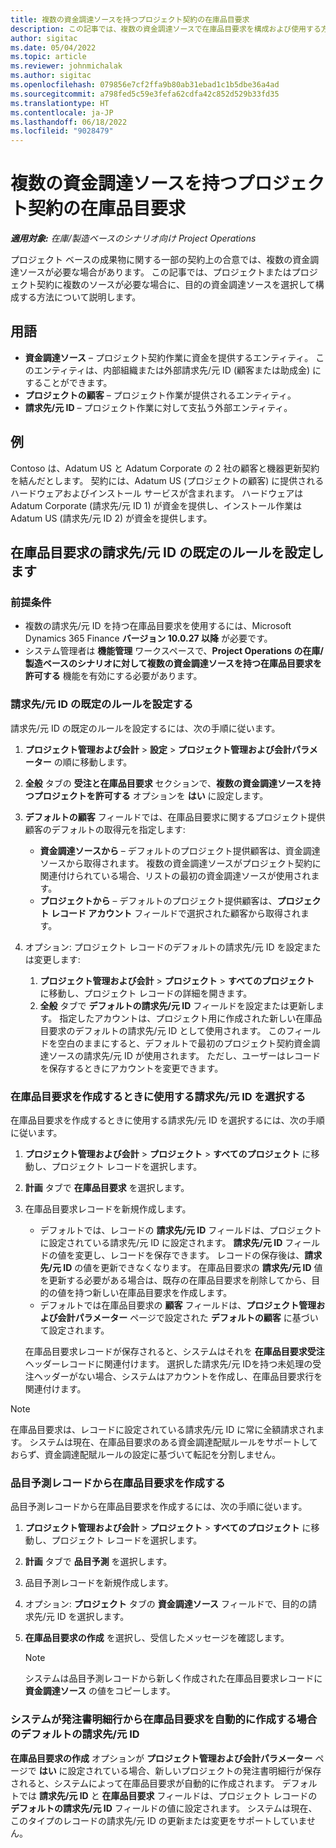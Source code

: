```yaml
---
title: 複数の資金調達ソースを持つプロジェクト契約の在庫品目要求
description: この記事では、複数の資金調達ソースで在庫品目要求を構成および使用する方法について説明します。
author: sigitac
ms.date: 05/04/2022
ms.topic: article
ms.reviewer: johnmichalak
ms.author: sigitac
ms.openlocfilehash: 079856e7cf2ffa9b80ab31ebad1c1b5dbe36a4ad
ms.sourcegitcommit: a798fed5c59e3fefa62cdfa42c852d529b33fd35
ms.translationtype: HT
ms.contentlocale: ja-JP
ms.lasthandoff: 06/18/2022
ms.locfileid: "9028479"
---
```

# <a name="item-requirements-for-project-contracts-with-multiple-funding-sources"></a>複数の資金調達ソースを持つプロジェクト契約の在庫品目要求

_**適用対象:** 在庫/製造ベースのシナリオ向け Project Operations_

プロジェクト ベースの成果物に関する一部の契約上の合意では、複数の資金調達ソースが必要な場合があります。 この記事では、プロジェクトまたはプロジェクト契約に複数のソースが必要な場合に、目的の資金調達ソースを選択して構成する方法について説明します。

## <a name="terminology"></a>用語

- **資金調達ソース** – プロジェクト契約作業に資金を提供するエンティティ。 このエンティティは、内部組織または外部請求先/元 ID (顧客または助成金) にすることができます。
- **プロジェクトの顧客** – プロジェクト作業が提供されるエンティティ。
- **請求先/元 ID** – プロジェクト作業に対して支払う外部エンティティ。

## <a name="example"></a>例

Contoso は、Adatum US と Adatum Corporate の 2 社の顧客と機器更新契約を結んだとします。 契約には、Adatum US (プロジェクトの顧客) に提供されるハードウェアおよびインストール サービスが含まれます。 ハードウェアは Adatum Corporate (請求先/元 ID 1) が資金を提供し、インストール作業は Adatum US (請求先/元 ID 2) が資金を提供します。

## <a name="set-up-invoice-account-defaulting-rules-for-item-requirements"></a>在庫品目要求の請求先/元 ID の既定のルールを設定します

### <a name="prerequisites"></a>前提条件

- 複数の請求先/元 ID を持つ在庫品目要求を使用するには、Microsoft Dynamics 365 Finance **バージョン 10.0.27 以降** が必要です。
- システム管理者は **機能管理** ワークスペースで、**Project Operations の在庫/製造ベースのシナリオに対して複数の資金調達ソースを持つ在庫品目要求を許可する** 機能を有効にする必要があります。

### <a name="set-up-the-invoice-account-defaulting-rules"></a>請求先/元 ID の既定のルールを設定する

請求先/元 ID の既定のルールを設定するには、次の手順に従います。

1. **プロジェクト管理および会計** \> **設定** \> **プロジェクト管理および会計パラメーター** の順に移動します。
1. **全般** タブの **受注と在庫品目要求** セクションで、**複数の資金調達ソースを持つプロジェクトを許可する** オプションを **はい** に設定します。
1. **デフォルトの顧客** フィールドでは、在庫品目要求に関するプロジェクト提供顧客のデフォルトの取得元を指定します:

    - **資金調達ソースから** – デフォルトのプロジェクト提供顧客は、資金調達ソースから取得されます。 複数の資金調達ソースがプロジェクト契約に関連付けられている場合、リストの最初の資金調達ソースが使用されます。
    - **プロジェクトから** – デフォルトのプロジェクト提供顧客は、**プロジェクト レコード アカウント** フィールドで選択された顧客から取得されます。

1. オプション: プロジェクト レコードのデフォルトの請求先/元 ID を設定または変更します:

    1. **プロジェクト管理および会計** \> **プロジェクト** \> **すべてのプロジェクト** に移動し、プロジェクト レコードの詳細を開きます。
    2. **全般** タブで **デフォルトの請求先/元 ID** フィールドを設定または更新します。 指定したアカウントは、プロジェクト用に作成された新しい在庫品目要求のデフォルトの請求先/元 ID として使用されます。 このフィールドを空白のままにすると、デフォルトで最初のプロジェクト契約資金調達ソースの請求先/元 ID が使用されます。 ただし、ユーザーはレコードを保存するときにアカウントを変更できます。

### <a name="select-the-invoice-account-to-use-when-you-create-an-item-requirement"></a>在庫品目要求を作成するときに使用する請求先/元 ID を選択する

在庫品目要求を作成するときに使用する請求先/元 ID を選択するには、次の手順に従います。

1. **プロジェクト管理および会計** \> **プロジェクト** \> **すべてのプロジェクト** に移動し、プロジェクト レコードを選択します。
1. **計画** タブで **在庫品目要求** を選択します。
1. 在庫品目要求レコードを新規作成します。

    - デフォルトでは、レコードの **請求先/元 ID** フィールドは、プロジェクトに設定されている請求先/元 ID に設定されます。 **請求先/元 ID** フィールドの値を変更し、レコードを保存できます。 レコードの保存後は、**請求先/元 ID** の値を更新できなくなります。 在庫品目要求の **請求先/元 ID** 値を更新する必要がある場合は、既存の在庫品目要求を削除してから、目的の値を持つ新しい在庫品目要求を作成します。
    - デフォルトでは在庫品目要求の **顧客** フィールドは、**プロジェクト管理および会計パラメーター** ページで設定された **デフォルトの顧客** に基づいて設定されます。

    在庫品目要求レコードが保存されると、システムはそれを **在庫品目要求受注** ヘッダーレコードに関連付けます。 選択した請求先/元 IDを持つ未処理の受注ヘッダーがない場合、システムはアカウントを作成し、在庫品目要求行を関連付けます。

> [!NOTE]
> 在庫品目要求は、レコードに設定されている請求先/元 ID に常に全額請求されます。 システムは現在、在庫品目要求のある資金調達配賦ルールをサポートしておらず、資金調達配賦ルールの設定に基づいて転記を分割しません。

### <a name="create-an-item-requirement-from-an-item-forecast-record"></a>品目予測レコードから在庫品目要求を作成する

品目予測レコードから在庫品目要求を作成するには、次の手順に従います。

1. **プロジェクト管理および会計** \> **プロジェクト** \> **すべてのプロジェクト** に移動し、プロジェクト レコードを選択します。
1. **計画** タブで **品目予測** を選択します。
1. 品目予測レコードを新規作成します。
1. オプション: **プロジェクト** タブの **資金調達ソース** フィールドで、目的の請求先/元 ID を選択します。
1. **在庫品目要求の作成** を選択し、受信したメッセージを確認します。

    > [!NOTE]
    > システムは品目予測レコードから新しく作成された在庫品目要求レコードに **資金調達ソース** の値をコピーします。

### <a name="default-invoice-account-when-the-system-automatically-creates-an-item-requirement-from-a-purchase-order-line"></a>システムが発注書明細行から在庫品目要求を自動的に作成する場合のデフォルトの請求先/元 ID

**在庫品目要求の作成** オプションが **プロジェクト管理および会計パラメーター** ページで **はい** に設定されている場合、新しいプロジェクトの発注書明細行が保存されると、システムによって在庫品目要求が自動的に作成されます。 デフォルトでは **請求先/元 ID** と **在庫品目要求** フィールドは、プロジェクト レコードの **デフォルトの請求先/元 ID** フィールドの値に設定されます。 システムは現在、このタイプのレコードの請求先/元 ID の更新または変更をサポートしていません。

